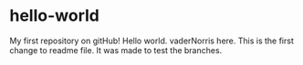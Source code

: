 # hello-world
My first repository on gitHub!
Hello world. vaderNorris here. This is the first change to readme file. It was made to test the branches.
